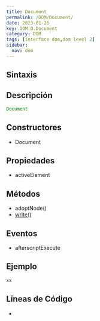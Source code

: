 ```yaml
---
title: Document
permalink: /DOM/Document/
date: 2023-01-26
key: DOM.D.Document
category: DOM
tags: [interface dom,dom level 2]
sidebar:
  nav: dom
---
```


## **Sintaxis**


## **Descripción**


```javascript
Document
```


## **Constructores**

- Document

## Propiedades

- activeElement

## **Métodos**

- adoptNode()
- [write()](/5035ae5f9a044b159118a63a67731470)

## Eventos

- afterscriptExecute

## **Ejemplo**


```javascript
xx
```


## **Líneas de Código**

- 
